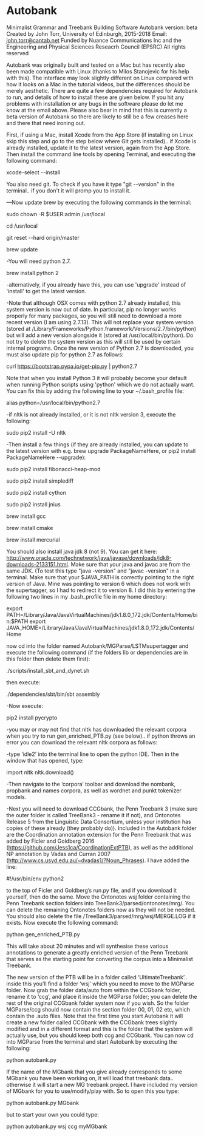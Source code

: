 # Autobank
Minimalist Grammar and Treebank Building Software
Autobank version: beta
Created by John Torr, University of Edinburgh, 2015-2018
Email: john.torr@cantab.net
Funded by Nuance Communications Inc and the Engineering and Physical Sciences Reseacrh Council (EPSRC)
All rights reserved


Autobank was originally built and tested on a Mac but has recently also been made compatible with Linux (thanks to Milos Stanojevic for his help with this).  The interface may look slightly different on Linux compared with how it looks on a Mac in the tutorial videos, but the differences should be merely aesthetic.  There are quite a few dependencies required for Autobank to run, and details of how to install these are given below.  If you hit any problems with installation or any bugs in the software please do let me know at the email above.  Please also bear in mind that this is currently a beta version of Autobank so there are likely to still be a few creases here and there that need ironing out.

First, if using a Mac, install Xcode from the App Store (if installing on Linux skip this step and go to the step below where Git gets installed).. if Xcode is already installed, update it to the latest version, again from the App Store.  Then install the command line tools by opening Terminal, and executing the following command:

xcode-select --install

You also need git.  To check if you have it type "git --version" in the terminal.. if you don't it will promp you to install it.

—Now update brew by executing the following commands in the terminal:

sudo chown -R $USER:admin /usr/local

cd /usr/local

git reset --hard origin/master

brew update

-You will need python 2.7.

brew install python 2

-alternatively, if you already have this, you can use 'upgrade' instead of 'install' to get the latest version.

-Note that although OSX comes with python 2.7 already installed, this system version is now out of date.  In particular, pip no longer works properly for many packages, so you will still need to download a more recent version (I am using 2.7.13).  This will not replace your system version (stored at /Library/Frameworks/Python.framework/Versions/2.7/bin/python) but will add a new version alongside it (stored at /usr/local/bin/python).  Do not try to delete the system version as this will still be used by certain internal programs.  Once the new version of Python 2.7 is downloaded, you must also update pip for python 2.7 as follows:

curl https://bootstrap.pypa.io/get-pip.py | python2.7

Note that when you install Python 3 it will probably become your default when running Python scripts using 'python' which we do not actually want.  You can fix this by adding the following line to your ~/.bash_profile file:

alias python=/usr/local/bin/python2.7

-if nltk is not already installed, or it is not nltk version 3, execute the following:

sudo pip2 install -U nltk

-Then install a few things (if they are already installed, you can update to the latest version with e.g. brew upgrade PackageNameHere, or pip2 install PackageNameHere --upgrade):

sudo pip2 install fibonacci-heap-mod

sudo pip2 install simplediff

sudo pip2 install cython

sudo pip2 install jnius

brew install gcc

brew install cmake

brew install mercurial

You should also install java jdk 8 (not 9).  You can get it here: http://www.oracle.com/technetwork/java/javase/downloads/jdk8-downloads-2133151.html.  Make sure that your java and javac are from the same JDK.  (To test this type "java -version" and "javac -version" in a terminal.  Make sure that your $JAVA_PATH is correctly pointing to the right version of Java.  Mine was pointing to version 6 which does not work with the supertagger, so I had to redirect it to version 8.  I did this by entering the following two lines in my .bash_profile file in my home directory:

export PATH=/Library/Java/JavaVirtualMachines/jdk1.8.0_172.jdk/Contents/Home/bin:$PATH
export JAVA_HOME=/Library/Java/JavaVirtualMachines/jdk1.8.0_172.jdk/Contents/Home

now cd into the folder named Autobank/MGParse/LSTMsupertagger and execute the following command (if the folders lib or dependencies are in this folder then delete them first):

./scripts/install_sbt_and_dynet.sh

then execute:

./dependencies/sbt/bin/sbt assembly

-Now execute:

pip2 install pycrypto

-you may or may not find that nltk has downloaded the relevant corpora when you try to run gen_enriched_PTB.py (see below).. if python throws an error you can download the relevant nltk corpora as follows:

-type ‘idle2’ into the terminal line to open the python IDE.  Then in the window that has opened, type:

import nltk
nltk.download()

-Then navigate to the ‘corpora’ toolbar and download the nombank, propbank and names corpora, as well as wordnet and punkt tokenizer models.

-Next you will need to download CCGbank, the Penn Treebank 3 (make sure the outer folder is called TreeBank3 - rename it if not), and Ontonotes Release 5 from the Linguistic Data Consortium, unless your institution has copies of these already (they probably do)).  Included in the Autobank folder are the Coordination annotation extension for the Penn Treebank that was added by Ficler and Goldberg 2016 (https://github.com/Jess1ca/CoordinationExtPTB), as well as the additional NP annotation by Vadas and Curran 2007 (http://www.cs.usyd.edu.au/~dvadas1/?Noun_Phrases).  I have added the line:

#!/usr/bin/env python2

to the top of Ficler and Goldberg’s run.py file, and if you download it yourself, then do the same.  Move the Ontonotes wsj folder containing the Penn Treebank section folders into TreeBank3/parsed/ontonotes/mrg/.  You can delete the remaining Ontonotes folders now as they will not be needed. You should also delete the file /TreeBank3/parsed/mrg/wsj/MERGE.LOG if it exists. Now execute the following command:

python gen_enriched_PTB.py

This will take about 20 minutes and will synthesise these various annotations to generate a greatly enriched version of the Penn Treebank that serves as the starting point for converting the corpus into a Minimalist Treebank.

The new version of the PTB will be in a folder called ‘UltimateTreebank’.. inside this you’ll find a folder ‘wsj’ which you need to move to the MGParse folder. Now grab the folder data/auto from within the CCGbank folder, rename it to ‘ccg’, and place it inside the MGParse folder; you can delete the rest of the original CCGbank folder system now if you wish.  So the folder MGParse/ccg should now contain the section folder 00, 01, 02 etc, which contain the .auto files.  Note that the first time you start Autobank it will create a new folder called CCGbank with the CCGbank trees slightly modified and in a different format and this is the folder that the system will actually use, but you should keep both ccg and CCGbank.  You can now cd into MGParse from the terminal and start Autobank by executing the following:

python autobank.py <name-of-your-MGbank>

If the name of the MGbank that you give already corresponds to some MGbank you have been working on, it will load that treebank data.. otherwise it will start a new MG treebank project.  I have included my version of MGbank for you to use/modify/play with.  So to open this you type:

python autobank.py MGbank

but to start your own you could type:

python autobank.py wsj ccg myMGbank
